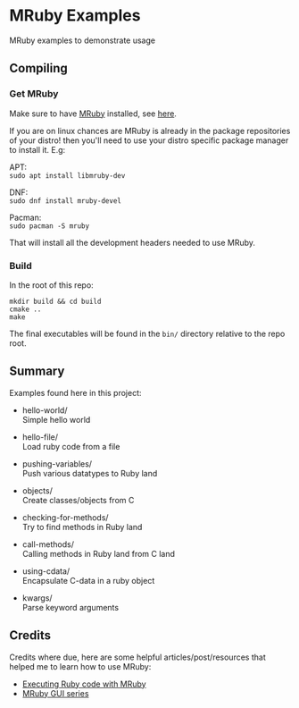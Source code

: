 # MRuby Examples

MRuby examples to demonstrate usage

## Compiling

### Get MRuby

Make sure to have [MRuby](https://mruby.org/) installed, see [here](https://github.com/mruby/mruby#how-to-get-mruby).

If you are on linux chances are MRuby is already in the package repositories of your distro! then you'll need to use
your distro specific package manager to install it. E.g:

APT:  
`sudo apt install libmruby-dev`

DNF:  
`sudo dnf install mruby-devel`

Pacman:  
`sudo pacman -S mruby`

That will install all the development headers needed to use MRuby.

### Build

In the root of this repo:

```
mkdir build && cd build
cmake ..
make
```

The final executables will be found in the `bin/` directory relative to the repo
root.

## Summary

Examples found here in this project:

- hello-world/  
    Simple hello world

- hello-file/  
    Load ruby code from a file

- pushing-variables/  
    Push various datatypes to Ruby land

- objects/  
    Create classes/objects from C

- checking-for-methods/  
    Try to find methods in Ruby land

- call-methods/  
    Calling methods in Ruby land from C land

- using-cdata/  
    Encapsulate C-data in a ruby object

- kwargs/  
    Parse keyword arguments

## Credits

Credits where due, here are some helpful articles/post/resources that helped
me to learn how to use MRuby:

- [Executing Ruby code with MRuby](https://mruby.org/docs/articles/executing-ruby-code-with-mruby.html)
- [MRuby GUI series](https://dev.to/roryo/a-new-smalltalk-style-environment-for-ruby-5f5c)
